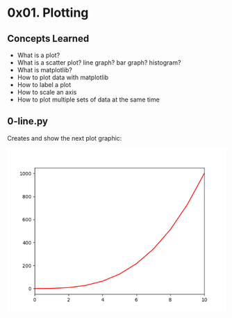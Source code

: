 # 0x01. Plotting

## Concepts Learned

- What is a plot?
- What is a scatter plot? line graph? bar graph? histogram?
- What is matplotlib?
- How to plot data with matplotlib
- How to label a plot
- How to scale an axis
- How to plot multiple sets of data at the same time

## 0-line.py

Creates and show the next plot graphic:

![Plot Graph](imgs/0-line.png)
